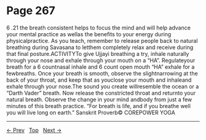 # Page 267

6 .21 the breath consistent helps to focus the mind and will help advance your mental practice as wellas the benefits to your energy during physicalpractice. As you teach, remember to release people back to natural breathing during Savasana to letthem completely relax and receive during that final posture.ACTIVITYTo give Ujjayi breathing a try, inhale naturally through your nose and exhale through your mouth on a “HA”. Regulateyour breath for a 6 countnasal inhale and 6 count open mouth “HA” exhale for a fewbreaths. Once your breath is smooth, observe the slightnarrowing at the back of your throat, and keep that as youclose your mouth and inhaleand exhale through your nose.The sound you create willresemble the ocean or a “Darth Vader” breath. Now release the constricted throat and returnto your natural breath. Observe the change in your mind andbody from just a few minutes of this breath practice.
“For breath is life, and if you breathe well you will live long on earth.” Sanskrit Proverb© COREPOWER YOGA


---
[← Prev](/pages/page-266.md) &nbsp; [Top](/index.md) &nbsp; [Next →](/pages/page-268.md)
